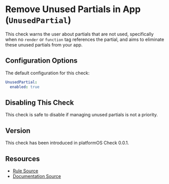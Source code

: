 # Remove Unused Partials in App (`UnusedPartial`)

This check warns the user about partials that are not used, specifically when no `render` or `function` tag references the partial, and aims to eliminate these unused partials from your app.

## Configuration Options

The default configuration for this check:

```yaml
UnusedPartial:
  enabled: true
```

## Disabling This Check

This check is safe to disable if managing unused partials is not a priority.

## Version

This check has been introduced in platformOS Check 0.0.1.

## Resources

- [Rule Source][codesource]
- [Documentation Source][docsource]

[codesource]: /lib/platformos_check/checks/unused_partial.rb
[docsource]: /docs/checks/unused_partial.md
